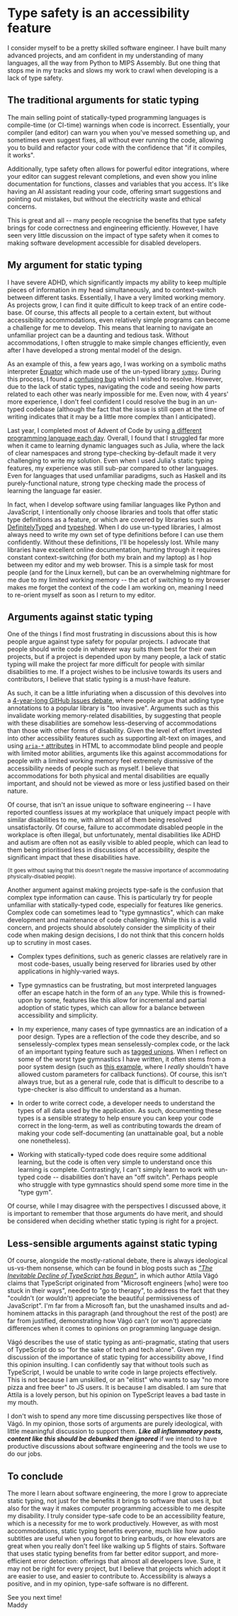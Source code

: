 # Type safety is an accessibility feature

I consider myself to be a pretty skilled software engineer. I have built many advanced projects, and am confident in my understanding of many languages, all the way from Python to MIPS Assembly. But one thing that stops me in my tracks and slows my work to crawl when developing is a lack of type safety.

## The traditional arguments for static typing

The main selling point of statically-typed programming languages is compile-time (or CI-time) warnings when code is incorrect. Essentially, your compiler (and editor) can warn you when you've messed something up, and sometimes even suggest fixes, all without ever running the code, allowing you to build and refactor your code with the confidence that "if it compiles, it works".

Additionally, type safety often allows for powerful editor integrations, where your editor can suggest relevant completions, and even show you inline documentation for functions, classes and variables that you access. It's like having an AI assistant reading your code, offering smart suggestions and pointing out mistakes, but without the electricity waste and ethical concerns.

This is great and all -- many people recognise the benefits that type safety brings for code correctness and engineering efficiently. However, I have seen very little discussion on the impact of type safety when it comes to making software development accessible for disabled developers.

## My argument for static typing

I have severe ADHD, which significantly impacts my ability to keep multiple pieces of information in my head simultaneously, and to context-switch between different tasks. Essentially, I have a very limited working memory. As projects grow, I can find it quite difficult to keep track of an entire code-base. Of course, this affects all people to a certain extent, but without accessibility accommodations, even relatively simple programs can become a challenge for me to develop. This means that learning to navigate an unfamiliar project can be a daunting and tedious task. Without accommodations, I often struggle to make simple changes efficiently, even after I have developed a strong mental model of the design.

As an example of this, a few years ago, I was working on a symbolic maths interpreter [Equator](https://maddyguthridge.com/portfolio/projects/equator) which made use of the un-typed library [`sympy`](https://sympy.org/). During this process, I found a [confusing bug](https://github.com/sympy/sympy/issues/22142) which I wished to resolve. However, due to the lack of static types, navigating the code and seeing how parts related to each other was nearly impossible for me. Even now, with 4 years' more experience, I don't feel confident I could resolve the bug in an un-typed codebase (although the fact that the issue is still open at the time of writing indicates that it may be a little more complex than I anticipated).

Last year, I completed most of Advent of Code by using [a different programming language each day](https://github.com/MaddyGuthridge/aoc-2024). Overall, I found that I struggled far more when it came to learning dynamic languages such as Julia, where the lack of clear namespaces and strong type-checking by-default made it very challenging to write my solution. Even when I used Julia's static typing features, my experience was still sub-par compared to other languages. Even for languages that used unfamiliar paradigms, such as Haskell and its purely-functional nature, strong type checking made the process of learning the language far easier.

In fact, when I develop software using familiar languages like Python and JavaScript, I intentionally only choose libraries and tools that offer static type definitions as a feature, or which are covered by libraries such as [DefinitelyTyped](https://definitelytyped.org/) and [typeshed](https://github.com/python/typeshed). When I do use un-typed libraries, I almost always need to write my own set of type definitions before I can use them confidently. Without these definitions, I'll be hopelessly lost. While many libraries have excellent online documentation, hunting through it requires constant context-switching (for both my brain and my laptop) as I hop between my editor and my web browser. This is a simple task for most people (and for the Linux kernel), but can be an overwhelming nightmare for me due to my limited working memory -- the act of switching to my browser makes me forget the context of the code I am working on, meaning I need to re-orient myself as soon as I return to my editor.

## Arguments against static typing

One of the things I find most frustrating in discussions about this is how people argue against type safety for popular projects. I advocate that people should write code in whatever way suits them best for their own projects, but if a project is depended upon by many people, a lack of static typing will make the project far more difficult for people with similar disabilities to me. If a project wishes to be inclusive towards its users and contributors, I believe that static typing is a must-have feature.

As such, it can be a little infuriating when a discussion of this devolves into a [4-year-long GitHub Issues debate](https://github.com/sympy/sympy/issues/17945), where people argue that adding type annotations to a popular library is "too invasive". Arguments such as this invalidate working memory-related disabilities, by suggesting that people with these disabilities are somehow less-deserving of accommodations than those with other forms of disability. Given the level of effort invested into other accessibility features such as supporting alt-text on images, and using [`aria-*` attributes](https://developer.mozilla.org/en-US/docs/Web/Accessibility/ARIA) in HTML to accommodate blind people and people with limited motor abilities, arguments like this against accommodations for people with a limited working memory feel extremely dismissive of the accessibility needs of people such as myself. I believe that accommodations for both physical and mental disabilities are equally important, and should not be viewed as more or less justified based on their nature.

Of course, that isn't an issue unique to software engineering -- I have reported countless issues at my workplace that uniquely impact people with similar disabilities to me, with almost all of them being resolved unsatisfactorily. Of course, failure to accommodate disabled people in the workplace is often illegal, but unfortunately, mental disabilities like ADHD and autism are often not as easily visible to abled people, which can lead to them being prioritised less in discussions of accessibility, despite the significant impact that these disabilities have.

<small>(It goes without saying that this doesn't negate the massive importance of accommodating physically-disabled people).</small>

Another argument against making projects type-safe is the confusion that complex type information can cause. This is particularly try for people unfamiliar with statically-typed code, especially for features like generics. Complex code can sometimes lead to "type gymnastics", which can make development and maintenance of code challenging. While this is a valid concern, and projects should absolutely consider the simplicity of their code when making design decisions, I do not think that this concern holds up to scrutiny in most cases.

* Complex types definitions, such as generic classes are relatively rare in most code-bases, usually being reserved for libraries used by other applications in highly-varied ways.

* Type gymnastics can be frustrating, but most interpreted languages offer an escape hatch in the form of an `any` type. While this is frowned-upon by some, features like this allow for incremental and partial adoption of static types, which can allow for a balance between accessibility and simplicity.

* In my experience, many cases of type gymnastics are an indication of a poor design. Types are a reflection of the code they describe, and so senselessly-complex types mean senselessly-complex code, or the lack of an important typing feature such as [tagged unions](https://en.wikipedia.org/wiki/Tagged_union). When I reflect on some of the worst type gymnastics I have written, it often stems from a poor system design (such as [this example](https://github.com/MaddyGuthridge/Universal-Controller-Script/blob/96e1c802305b0878d6e54fe186d379c0d96511d3/src/devices/device_shadow.py#L35), where I *really* shouldn't have allowed custom parameters for callback functions). Of course, this isn't always true, but as a general rule, code that is difficult to describe to a type-checker is also difficult to understand as a human.

* In order to write correct code, a developer needs to understand the types of all data used by the application. As such, documenting these types is a sensible strategy to help ensure you can keep your code correct in the long-term, as well as contributing towards the dream of making your code self-documenting (an unattainable goal, but a noble one nonetheless).

* Working with statically-typed code does require some additional learning, but the code is often very simple to understand once this learning is complete. Contrastingly, I can't simply learn to work with un-typed code -- disabilities don't have an "off switch". Perhaps people who struggle with type gymnastics should spend some more time in the "type gym".

Of course, while I may disagree with the perspectives I discussed above, it is important to remember that those arguments do have merit, and should be considered when deciding whether static typing is right for a project.

## Less-sensible arguments against static typing

Of course, alongside the mostly-rational debate, there is always ideological us-vs-them nonsense, which can be found in blog posts such as [*"The Inevitable Decline of TypeScript has Begun"*](https://levelup.gitconnected.com/the-inevitable-decline-of-typescript-has-begun-22e4899d0ae1), in which author Attila Vágó claims that TypeScript originated from "Microsoft engineers [who] were too stuck in their ways", needed to "go to therapy", to address the fact that they "couldn't (or wouldn't) appreciate the beautiful permissiveness of JavaScript". I'm far from a Microsoft fan, but the unashamed insults and ad-hominem attacks in this paragraph (and throughout the rest of the post) are far from justified, demonstrating how Vágó can't (or won't) appreciate differences when it comes to opinions on programming language design.

Vágó describes the use of static typing as anti-pragmatic, stating that users of TypeScript do so "for the sake of tech and tech alone". Given my discussion of the importance of static typing for accessibility above, I find this opinion insulting. I can confidently say that without tools such as TypeScript, I would be unable to write code in large projects effectively. This is not because I am unskilled, or an "elitist" who wants to say "no more pizza and free beer" to JS users. It is because I am disabled. I am sure that Attila is a lovely person, but his opinion on TypeScript leaves a bad taste in my mouth.

I don't wish to spend any more time discussing perspectives like those of Vágó. In my opinion, those sorts of arguments are purely ideological, with little meaningful discussion to support them. ***Like all inflammatory posts, content like this should be debunked then ignored*** if we intend to have productive discussions about software engineering and the tools we use to do our jobs.

## To conclude

The more I learn about software engineering, the more I grow to appreciate static typing, not just for the benefits it brings to software that uses it, but also for the way it makes computer programming accessible to me despite my disability. I truly consider type-safe code to be an accessibility feature, which is a necessity for me to work productively. However, as with most accommodations, static typing benefits everyone, much like how audio subtitles are useful when you forgot to bring earbuds, or how elevators are great when you really don't feel like walking up 5 flights of stairs. Software that uses static typing benefits from far better editor support, and more-efficient error detection: offerings that almost all developers love. Sure, it may not be right for every project, but I believe that projects which adopt it are easier to use, and easier to contribute to. Accessibility is always a positive, and in my opinion, type-safe software is no different.

See you next time!
<br>
Maddy


<style>
.markdown-render {
  font-family: "Garamond", "serif";
}

#readme {
  max-width: 800px;
}
</style>